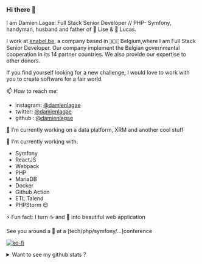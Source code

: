 ### Hi there 👋

I am Damien Lagae: Full Stack Senior Developer // PHP- Symfony, handyman, husband and father of :girl: Lise & :boy: Lucas. 

I work at <a href="https://enabel.be">enabel.be</a>, a company based in 🇧🇪 Belgium,where I am Full Stack Senior Developer. Our company implement the Belgian governmental cooperation in its 14 partner countries. We also provide our expertise to other donors. 

If you find yourself looking for a new challenge, I would love to work with you to create software for a fair world.

:mailbox: How to reach me: 
* instagram: <a href="https://instagram.com/damienlagae">@damienlagae</a>
* twitter: <a href="https://instagram.com/damienlagae">@damienlagae</a>
* github : <a href="https://github.com/damienlagae">@damienlagae</a>

:construction: I’m currently working on a data platform, XRM and another cool stuff

:wrench: I’m currently working with:
* Symfony
* ReactJS
* Webpack
* PHP
* MariaDB
* Docker
* Github Action
* ETL Talend
* PHPStorm :heart_eyes:

:zap: Fun fact: I turn :coffee: and :pizza: into beautiful web application

See you around a :beers: at a [tech/php/symfony/...]conference

[![ko-fi](https://ko-fi.com/img/githubbutton_sm.svg)](https://ko-fi.com/L4L87XXQD)

<details>
<summary> Want to see my github stats ? </summary>

![Github stats](https://github-readme-stats.vercel.app/api?username=damienlagae&count_private=true&show_icons=true&theme=gruvbox)
</details>
